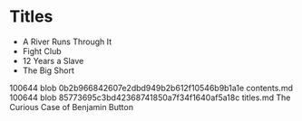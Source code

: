 # Titles

- A River Runs Through It
- Fight Club
- 12 Years a Slave
- The Big Short

100644 blob 0b2b966842607e2dbd949b2b612f10546b9b1a1e    contents.md
100644 blob 85773695c3bd42368741850a7f34f1640af5a18c    titles.md
The Curious Case of Benjamin Button